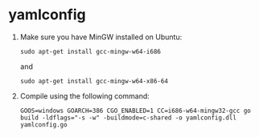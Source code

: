 # yamlconfig

1. Make sure you have MinGW installed on Ubuntu:

   ```
   sudo apt-get install gcc-mingw-w64-i686
   ```

   and

   ```
   sudo apt-get install gcc-mingw-w64-x86-64
   ```

2. Compile using the following command:
   ```
   GOOS=windows GOARCH=386 CGO_ENABLED=1 CC=i686-w64-mingw32-gcc go build -ldflags="-s -w" -buildmode=c-shared -o yamlconfig.dll yamlconfig.go
   ```
